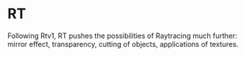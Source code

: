 # RT
Following Rtv1, RT pushes the possibilities of Raytracing much further: mirror effect, transparency, cutting of objects, applications of textures.
